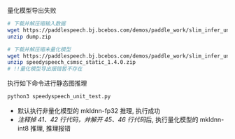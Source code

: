 量化模型导出失败
```bash
# 下载并解压缩输入数据
wget https://paddlespeech.bj.bcebos.com/demos/paddle_work/slim_infer_unittest/speedyspeech/dump.zip
unzip dump.zip

# 下载并解压缩未量化模型
wget https://paddlespeech.bj.bcebos.com/demos/paddle_work/slim_infer_unittest/speedyspeech/speedyspeech_csmsc_static_1.4.0.zip
unzip speedyspeech_csmsc_static_1.4.0.zip
# !!量化模型导出报错暂不存在

```

执行如下命令进行静态图推理
```bash
python3 speedyspeech_unit_test.py
```
- 默认执行非量化模型的 mkldnn-fp32 推理, 执行成功
- *注释掉 41、42 行代码，并解开 45、46 行代码*后, 执行量化模型的 mkldnn-int8 推理, 推理报错